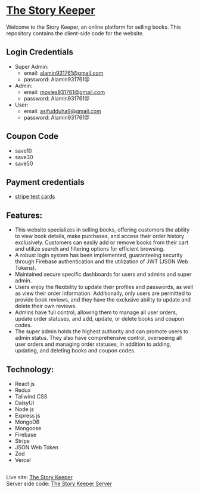 # [The Story Keeper](https://the-story-keeper-73229.firebaseapp.com/)

Welcome to the Story Keeper, an online platform for selling books. This repository contains the client-side code for the website.

## Login Credentials

- Super Admin:
  - email: alamin931761@gmail.com
  - password: Alamin931761@
- Admin:
  - email: movies931761@gmail.com
  - password: Alamin931761@
- User:
  - email: asifudduha9@gmail.com
  - password: Alamin931761@

## Coupon Code

- save10
- save30
- save50

## Payment credentials

- [stripe test cards](https://docs.stripe.com/testing#use-test-cards)

## Features:

- This website specializes in selling books, offering customers the ability to view book details, make purchases, and access their order history exclusively. Customers can easily add or remove books from their cart and utilize search and filtering options for efficient browsing.
- A robust login system has been implemented, guaranteeing security through Firebase authentication and the utilization of JWT (JSON Web Tokens).
- Maintained secure specific dashboards for users and admins and super admin.
- Users enjoy the flexibility to update their profiles and passwords, as well as view their order information. Additionally, only users are permitted to provide book reviews, and they have the exclusive ability to update and delete their own reviews.
- Admins have full control, allowing them to manage all user orders, update order statuses, and add, update, or delete books and coupon codes.
- The super admin holds the highest authority and can promote users to admin status. They also have comprehensive control, overseeing all user orders and managing order statuses, in addition to adding, updating, and deleting books and coupon codes.

## Technology:

- React js
- Redux
- Tailwind CSS
- DaisyUI
- Node js
- Express js
- MongoDB
- Mongoose
- Firebase
- Stripe
- JSON Web Token
- Zod
- Vercel

##

Live site: [The Story Keeper](https://the-story-keeper-73229.firebaseapp.com) <br>
Server side code: [The Story Keeper Server](https://github.com/alamin931761/the-story-keeper-server)
